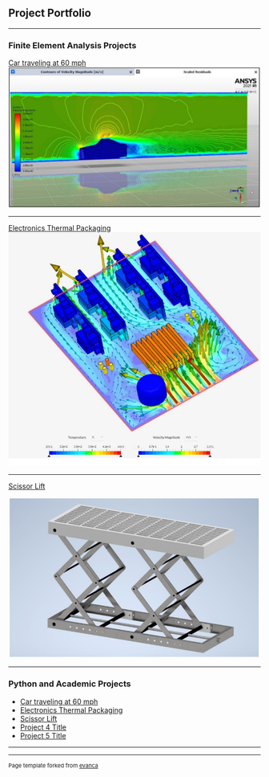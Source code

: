 ## Project Portfolio

---

### Finite Element Analysis Projects 

[Car traveling at 60 mph](/sample_page)
<img src="images/Car.PNG?raw=true"/>

---
[Electronics Thermal Packaging](/pdf/sample_presentation.pdf)
<img src="images/Electronics Packaging.PNG?raw=true"/>

---
[Scissor Lift](http://example.com/)

<img src="images/Scissor Lift.PNG?raw=true"/>

---

### Python and Academic Projects

- [Car traveling at 60 mph](http://example.com/)
- [Electronics Thermal Packaging](http://example.com/)
- [Scissor Lift](http://example.com/)
- [Project 4 Title](http://example.com/)
- [Project 5 Title](http://example.com/)

---




---
<p style="font-size:11px">Page template forked from <a href="https://github.com/evanca/quick-portfolio">evanca</a></p>
<!-- Remove above link if you don't want to attibute -->
